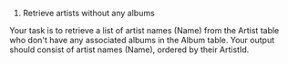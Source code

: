 1. Retrieve artists without any albums  

Your task is to retrieve a list of artist names (Name) from the Artist table who don't have any associated albums in the Album table. Your output should consist of artist names (Name), ordered by their ArtistId.

